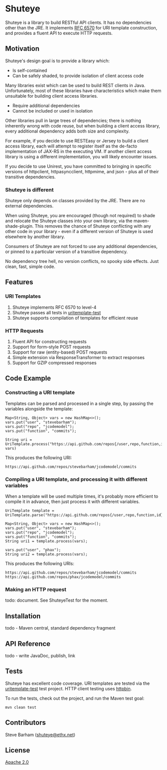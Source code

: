 Shuteye
=======
Shuteye is a library to build RESTful API clients. It has no dependencies other than the JRE. It implements
[RFC 6570](https://tools.ietf.org/html/rfc6570) for URI template construction, and provides a fluent API to
execute HTTP requests.

Motivation
----------
Shuteye's design goal is to provide a library which:

* Is self-contained
* Can be safely shaded, to provide isolation of client access code

Many libraries exist which can be used to build REST clients in Java. Unfortunately, most of these libraries have
characteristics which make them unsuitable for building client access libraries.

* Require additional dependencies
* Cannot be included or used in isolation

Other libraries pull in large trees of dependencies; there is nothing inherently wrong with code reuse, but
when building a client access library, every additional dependency adds both size and complexity.

For example, if you decide to use RESTEasy or Jersey to build a client access library, each will attempt to register
itself as the de-facto implementation of JAX-RS in the executing VM. If another client access library is using a
 different implementation, you will likely encounter issues.

If you decide to use Unirest, you have committed to bringing in specific versions of httpclient, httpasyncclient,
httpmime, and json - plus all of their transitive dependencies.

### Shuteye is different
Shuteye only depends on classes provided by the JRE. There are no external dependencies.

When using Shuteye, you are encouraged (though not required) to shade and relocate the Shuteye classes into your
own library, via the maven-shade-plugin. This removes the chance of Shuteye conflicting with any other code in your
library - even if a different version of Shuteye is used elsewhere by another library.

Consumers of Shuteye are not forced to use any additional dependencies, or pinned to a particular version of a
transitive dependency.

No dependency tree hell, no version conflicts, no spooky side effects. Just clean, fast, simple code.

Features
--------

### URI Templates

1. Shuteye implements RFC 6570 to level-4
1. Shuteye passes all tests in [uritemplate-test](https://github.com/uri-templates/uritemplate-test)
1. Shuteye supports compilation of templates for efficient reuse

### HTTP Requests

1. Fluent API for constructing requests
1. Support for form-style POST requests
1. Support for raw (entity-based) POST requests
1. Simple extension via ResponseTransformer to extract responses
1. Support for GZIP compressed responses

Code Example
------------

### Constructing a URI template

Templates can be parsed and processed in a single step, by passing the variables alongside the template:

    Map<String, Object> vars = new HashMap<>();
    vars.put("user", "stevebarham");
    vars.put("repo", "jcodemodel");
    vars.put("function", "commits");

    String uri = UriTemplate.process("https://api.github.com/repos{/user,repo,function,id}", vars)

This produces the following URI:

    https://api.github.com/repos/stevebarham/jcodemodel/commits

### Compiling a URI template, and processing it with different variables

When a template will be used multiple times, it's probably more efficient to compile it in advance, then just
process it with different variables.

    UriTemplate template = UriTemplate.parse("https://api.github.com/repos{/user,repo,function,id}");

    Map<String, Object> vars = new HashMap<>();
    vars.put("user", "stevebarham");
    vars.put("repo", "jcodemodel");
    vars.put("function", "commits");
    String uri1 = template.process(vars);

    vars.put("user", "phax");
    String uri2 = template.process(vars);

This produces the following URIs:

    https://api.github.com/repos/stevebarham/jcodemodel/commits
    https://api.github.com/repos/phax/jcodemodel/commits

### Making an HTTP request
todo: document. See ShuteyeTest for the moment.

Installation
------------
todo - Maven central, standard dependency fragment

API Reference
-------------
todo - write JavaDoc, publish, link

Tests
-----
Shuteye has excellent code coverage. URI templates are tested via the [uritemplate-test](https://github.com/uri-templates/uritemplate-test)
test project. HTTP client testing uses [httpbin](http://httpbin.org).

To run the tests, check out the project, and run the Maven test goal:

    mvn clean test

Contributors
------------
Steve Barham (<shuteye@ethx.net>)

License
-------
[Apache 2.0](http://www.apache.org/licenses/LICENSE-2.0.txt)